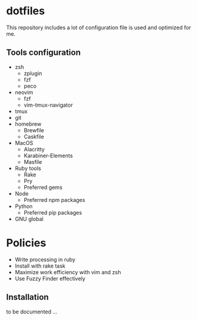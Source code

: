 # dotfiles

This repository includes a lot of configuration file is used and optimized for me.

## Tools configuration

- zsh
  - zplugin
  - fzf
  - peco
- neovim
  - fzf
  - vim-tmux-navigator
- tmux
- git
- homebrew
  - Brewfile
  - Caskfile
- MacOS
  - Alacritty
  - Karabiner-Elements
  - Masfile
- Ruby tools
  - Rake
  - Pry
  - Preferred gems
- Node
  - Preferred npm packages
- Python
  - Preferred pip packages
- GNU global

# Policies

- Write processing in ruby
- Install with rake task
- Maximize work efficiency with vim and zsh
- Use Fuzzy Finder effectively

## Installation

to be documented ...
